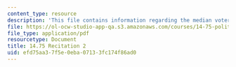 ```yaml
---
content_type: resource
description: 'This file contains information regarding the median voter theorem. '
file: https://ol-ocw-studio-app-qa.s3.amazonaws.com/courses/14-75-political-economy-and-economic-development-fall-2012/efd75aa37f5e0eba07133fc174f86ad0_MIT14_75F12_Recitation2.pdf
file_type: application/pdf
resourcetype: Document
title: 14.75 Recitation 2
uid: efd75aa3-7f5e-0eba-0713-3fc174f86ad0
---
```

